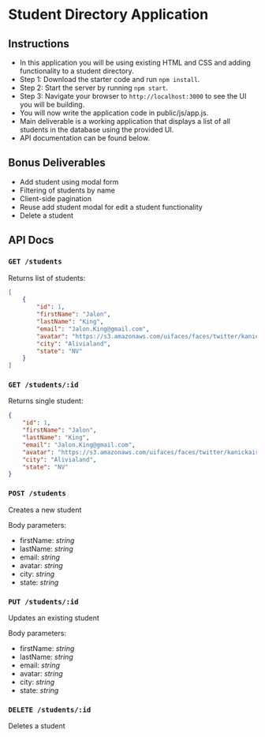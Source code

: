 # Student Directory Application

## Instructions

- In this application you will be using existing HTML and CSS and adding functionality to a student directory.
- Step 1: Download the starter code and run `npm install`.
- Step 2: Start the server by running `npm start`.
- Step 3: Navigate your browser to `http://localhost:3000` to see the UI you will be building.
- You will now write the application code in public/js/app.js.
- Main deliverable is a working application that displays a list of all students in the database using the provided UI.
- API documentation can be found below.

## Bonus Deliverables

- Add student using modal form
- Filtering of students by name
- Client-side pagination
- Reuse add student modal for edit a student functionality
- Delete a student

## API Docs

### `GET /students`

Returns list of students:

```json
[
	{
		"id": 1,
		"firstName": "Jalon",
		"lastName": "King",
		"email": "Jalon.King@gmail.com",
		"avatar": "https://s3.amazonaws.com/uifaces/faces/twitter/kanickairaj/128.jpg",
		"city": "Alivialand",
		"state": "NV"
	}
]
```

### `GET /students/:id`

Returns single student:

```json
{
	"id": 1,
	"firstName": "Jalon",
	"lastName": "King",
	"email": "Jalon.King@gmail.com",
	"avatar": "https://s3.amazonaws.com/uifaces/faces/twitter/kanickairaj/128.jpg",
	"city": "Alivialand",
	"state": "NV"
}
```

### `POST /students`

Creates a new student

Body parameters:

- firstName: _string_
- lastName: _string_
- email: _string_
- avatar: _string_
- city: _string_
- state: _string_

### `PUT /students/:id`

Updates an existing student

Body parameters:

- firstName: _string_
- lastName: _string_
- email: _string_
- avatar: _string_
- city: _string_
- state: _string_

### `DELETE /students/:id`

Deletes a student
